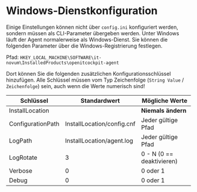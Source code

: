 # Windows-Dienstkonfiguration

Einige Einstellungen können nicht über `config.ini` konfiguriert werden, sondern müssen als CLI-Parameter übergeben werden. Unter Windows läuft der Agent normalerweise als Windows-Dienst. Sie können die folgenden Parameter über die Windows-Registrierung festlegen.

Pfad: `HKEY_LOCAL_MACHINE\SOFTWARE\it-novum\InstalledProducts\openitcockpit-agent`

Dort können Sie die folgenden zusätzlichen Konfigurationsschlüssel hinzufügen. Alle Schlüssel müssen vom Typ Zeichenfolge (`String Value` / `Zeichenfolge`) sein, auch wenn die Werte numerisch sind!

| Schlüssel         | Standardwert               | Mögliche Werte            |
|-------------------|----------------------------|---------------------------|
| InstallLocation   |                            | **Niemals ändern**        |
| ConfigurationPath | InstallLocation/config.cnf | Jeder gültige Pfad        |
| LogPath           | InstallLocation/agent.log  | Jeder gültige Pfad        |
| LogRotate         | 3                          | 0 - N (0 == deaktivieren) |
| Verbose           | 0                          | 0 oder 1                  |
| Debug             | 0                          | 0 oder 1                  |
